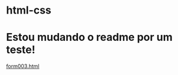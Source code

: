 # html-css

<h1>Estou mudando o readme por um teste!</h1>

<a href="https://gabrielbaiadias.github.io/html-css/Exercicios/ex025/form003.html" target="_blank">form003.html</a><br>
